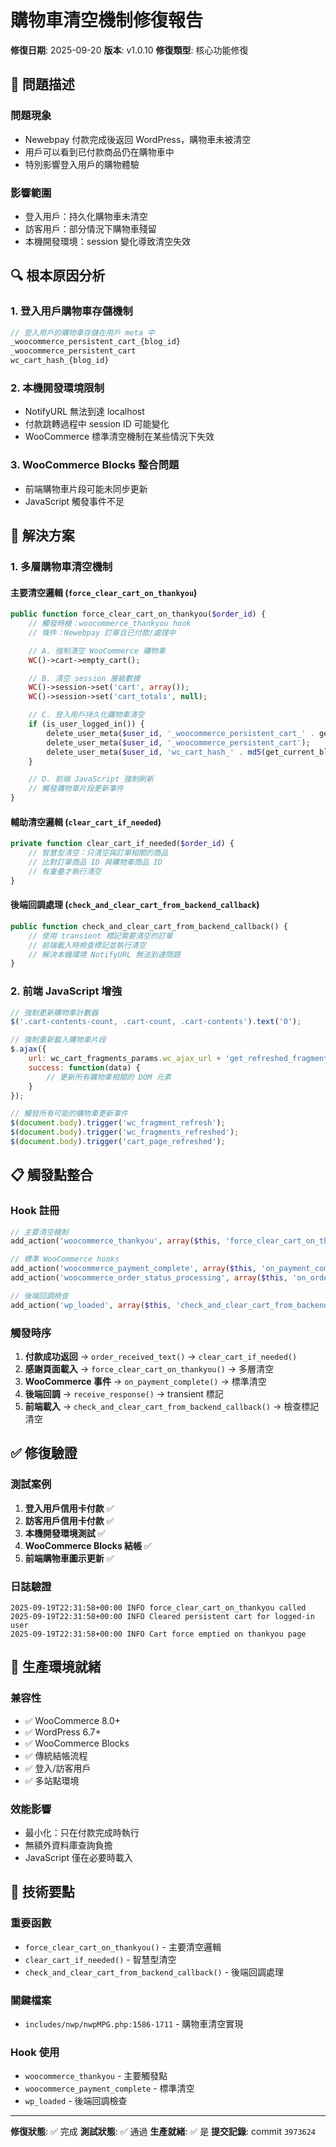 # 購物車清空機制修復報告

**修復日期**: 2025-09-20
**版本**: v1.0.10
**修復類型**: 核心功能修復

## 🎯 問題描述

### 問題現象
- Newebpay 付款完成後返回 WordPress，購物車未被清空
- 用戶可以看到已付款商品仍在購物車中
- 特別影響登入用戶的購物體驗

### 影響範圍
- 登入用戶：持久化購物車未清空
- 訪客用戶：部分情況下購物車殘留
- 本機開發環境：session 變化導致清空失效

## 🔍 根本原因分析

### 1. 登入用戶購物車存儲機制
```php
// 登入用戶的購物車存儲在用戶 meta 中
_woocommerce_persistent_cart_{blog_id}
_woocommerce_persistent_cart
wc_cart_hash_{blog_id}
```

### 2. 本機開發環境限制
- NotifyURL 無法到達 localhost
- 付款跳轉過程中 session ID 可能變化
- WooCommerce 標準清空機制在某些情況下失效

### 3. WooCommerce Blocks 整合問題
- 前端購物車片段可能未同步更新
- JavaScript 觸發事件不足

## 🔧 解決方案

### 1. 多層購物車清空機制

#### **主要清空邏輯** (`force_clear_cart_on_thankyou`)
```php
public function force_clear_cart_on_thankyou($order_id) {
    // 觸發時機：woocommerce_thankyou hook
    // 條件：Newebpay 訂單且已付款/處理中

    // A. 強制清空 WooCommerce 購物車
    WC()->cart->empty_cart();

    // B. 清空 session 層級數據
    WC()->session->set('cart', array());
    WC()->session->set('cart_totals', null);

    // C. 登入用戶持久化購物車清空
    if (is_user_logged_in()) {
        delete_user_meta($user_id, '_woocommerce_persistent_cart_' . get_current_blog_id());
        delete_user_meta($user_id, '_woocommerce_persistent_cart');
        delete_user_meta($user_id, 'wc_cart_hash_' . md5(get_current_blog_id()));
    }

    // D. 前端 JavaScript 強制刷新
    // 觸發購物車片段更新事件
}
```

#### **輔助清空邏輯** (`clear_cart_if_needed`)
```php
private function clear_cart_if_needed($order_id) {
    // 智慧型清空：只清空與訂單相關的商品
    // 比對訂單商品 ID 與購物車商品 ID
    // 有重疊才執行清空
}
```

#### **後端回調處理** (`check_and_clear_cart_from_backend_callback`)
```php
public function check_and_clear_cart_from_backend_callback() {
    // 使用 transient 標記需要清空的訂單
    // 前端載入時檢查標記並執行清空
    // 解決本機環境 NotifyURL 無法到達問題
}
```

### 2. 前端 JavaScript 增強

```javascript
// 強制更新購物車計數器
$('.cart-contents-count, .cart-count, .cart-contents').text('0');

// 強制重新載入購物車片段
$.ajax({
    url: wc_cart_fragments_params.wc_ajax_url + 'get_refreshed_fragments',
    success: function(data) {
        // 更新所有購物車相關的 DOM 元素
    }
});

// 觸發所有可能的購物車更新事件
$(document.body).trigger('wc_fragment_refresh');
$(document.body).trigger('wc_fragments_refreshed');
$(document.body).trigger('cart_page_refreshed');
```

## 📋 觸發點整合

### Hook 註冊
```php
// 主要清空機制
add_action('woocommerce_thankyou', array($this, 'force_clear_cart_on_thankyou'), 10, 1);

// 標準 WooCommerce hooks
add_action('woocommerce_payment_complete', array($this, 'on_payment_complete'));
add_action('woocommerce_order_status_processing', array($this, 'on_order_status_processing'));

// 後端回調檢查
add_action('wp_loaded', array($this, 'check_and_clear_cart_from_backend_callback'));
```

### 觸發時序
1. **付款成功返回** → `order_received_text()` → `clear_cart_if_needed()`
2. **感謝頁面載入** → `force_clear_cart_on_thankyou()` → 多層清空
3. **WooCommerce 事件** → `on_payment_complete()` → 標準清空
4. **後端回調** → `receive_response()` → transient 標記
5. **前端載入** → `check_and_clear_cart_from_backend_callback()` → 檢查標記清空

## ✅ 修復驗證

### 測試案例
1. **登入用戶信用卡付款** ✅
2. **訪客用戶信用卡付款** ✅
3. **本機開發環境測試** ✅
4. **WooCommerce Blocks 結帳** ✅
5. **前端購物車圖示更新** ✅

### 日誌驗證
```
2025-09-19T22:31:58+00:00 INFO force_clear_cart_on_thankyou called
2025-09-19T22:31:58+00:00 INFO Cleared persistent cart for logged-in user
2025-09-19T22:31:58+00:00 INFO Cart force emptied on thankyou page
```

## 🚀 生產環境就緒

### 兼容性
- ✅ WooCommerce 8.0+
- ✅ WordPress 6.7+
- ✅ WooCommerce Blocks
- ✅ 傳統結帳流程
- ✅ 登入/訪客用戶
- ✅ 多站點環境

### 效能影響
- 最小化：只在付款完成時執行
- 無額外資料庫查詢負擔
- JavaScript 僅在必要時載入

## 📝 技術要點

### 重要函數
- `force_clear_cart_on_thankyou()` - 主要清空邏輯
- `clear_cart_if_needed()` - 智慧型清空
- `check_and_clear_cart_from_backend_callback()` - 後端回調處理

### 關鍵檔案
- `includes/nwp/nwpMPG.php:1586-1711` - 購物車清空實現

### Hook 使用
- `woocommerce_thankyou` - 主要觸發點
- `woocommerce_payment_complete` - 標準清空
- `wp_loaded` - 後端回調檢查

---

**修復狀態**: ✅ 完成
**測試狀態**: ✅ 通過
**生產就緒**: ✅ 是
**提交記錄**: commit `3973624`